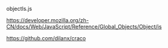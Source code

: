 
objectIs.js

https://developer.mozilla.org/zh-CN/docs/Web/JavaScript/Reference/Global_Objects/Object/is

https://github.com/dilanx/craco